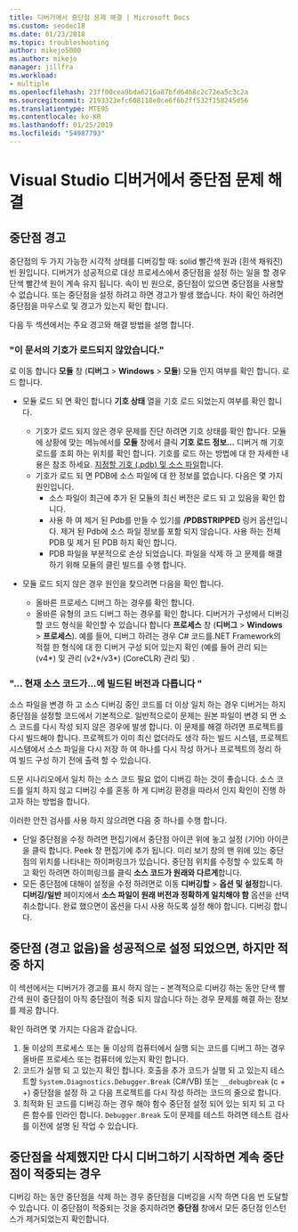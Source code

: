 ```yaml
---
title: 디버거에서 중단점 문제 해결 | Microsoft Docs
ms.custom: seodec18
ms.date: 01/23/2018
ms.topic: troubleshooting
author: mikejo5000
ms.author: mikejo
manager: jillfra
ms.workload:
- multiple
ms.openlocfilehash: 23ff00cea9bda6216a87bfd64b8c2c72ea5c3c2a
ms.sourcegitcommit: 2193323efc608118e0ce6f6b2ff532f158245d56
ms.translationtype: MTE95
ms.contentlocale: ko-KR
ms.lasthandoff: 01/25/2019
ms.locfileid: "54987793"
---
```

# <a name="troubleshoot-breakpoints-in-the-visual-studio-debugger"></a>Visual Studio 디버거에서 중단점 문제 해결

## <a name="breakpoint-warnings"></a>중단점 경고

중단점의 두 가지 가능한 시각적 상태를 디버깅할 때: solid 빨간색 원과 (흰색 채워진) 빈 원입니다. 디버거가 성공적으로 대상 프로세스에서 중단점을 설정 하는 일을 할 경우 단색 빨간색 원이 계속 유지 됩니다. 속이 빈 원으로, 중단점이 있으면 중단점을 사용할 수 없습니다. 또는 중단점을 설정 하려고 하면 경고가 발생 했습니다. 차이 확인 하려면 중단점을 마우스로 및 경고가 있는지 확인 합니다.

다음 두 섹션에서는 주요 경고와 해결 방법을 설명 합니다. 

### <a name="no-symbols-have-been-loaded-for-this-document"></a>"이 문서의 기호가 로드되지 않았습니다." 

로 이동 합니다 **모듈** 창 (**디버그** > **Windows** > **모듈**) 모듈 인지 여부를 확인 합니다. 로드 합니다.  
* 모듈 로드 되 면 확인 합니다 **기호 상태** 열을 기호 로드 되었는지 여부를 확인 합니다. 
  * 기호가 로드 되지 않은 경우 문제를 진단 하려면 기호 상태를 확인 합니다. 모듈에 상황에 맞는 메뉴에서를 **모듈** 창에서 클릭 **기호 로드 정보...**  디버거 해 기호 로드를 조회 하는 위치를 확인 합니다. 기호를 로드 하는 방법에 대 한 자세한 내용은 참조 하세요. [지정할 기호 (.pdb) 및 소스 파일](../debugger/specify-symbol-dot-pdb-and-source-files-in-the-visual-studio-debugger.md)합니다.  
  * 기호가 로드 되 면 PDB에 소스 파일에 대 한 정보를 없습니다. 다음은 몇 가지 원인입니다. 
    * 소스 파일이 최근에 추가 된 모듈의 최신 버전은 로드 되 고 있음을 확인 합니다.  
    * 사용 하 여 제거 된 Pdb를 만들 수 있기를 **/PDBSTRIPPED** 링커 옵션입니다. 제거 된 Pdb에 소스 파일 정보를 포함 되지 않습니다. 사용 하는 전체 PDB 및 제거 된 PDB 하지 확인 합니다.  
    * PDB 파일을 부분적으로 손상 되었습니다. 파일을 삭제 하 고 문제를 해결 하기 위해 모듈의 클린 빌드를 수행 합니다. 

* 모듈 로드 되지 않은 경우 원인을 찾으려면 다음을 확인 합니다. 
  * 올바른 프로세스 디버그 하는 경우를 확인 합니다. 
  * 올바른 유형의 코드 디버그 하는 경우를 확인 합니다. 디버거가 구성에서 디버깅할 코드 형식을 확인할 수 있습니다 합니다 **프로세스** 창 (**디버그** > **Windows**  >  **프로세스**). 예를 들어, 디버그 하려는 경우 C# 코드를.NET Framework의 적절 한 형식에 대 한 디버거 구성 되어 있는지 확인 (예를 들어 관리 되는 (v4\*) 및 관리 (v2\*/v3\*) (CoreCLR) 관리 및) . 

### <a name="-the-current-source-code-is-different-from-the-version-built-into"></a>"… 현재 소스 코드가...에 빌드된 버전과 다릅니다 " 

소스 파일을 변경 하 고 소스 디버깅 중인 코드를 더 이상 일치 하는 경우 디버거는 하지 중단점을 설정할 코드에서 기본적으로. 일반적으로이 문제는 원본 파일이 변경 되 면 소스 코드를 다시 작성 되지 않은 경우에 발생 합니다. 이 문제를 해결 하려면 프로젝트를 다시 빌드해야 합니다. 프로젝트가 이미 최신 없더라도 생각 하는 빌드 시스템, 프로젝트 시스템에서 소스 파일을 다시 저장 하 여 하나를 다시 작성 하거나 프로젝트의 정리 하 여 빌드 구성 하기 전에 출력 할 수 있습니다. 

드문 시나리오에서 일치 하는 소스 코드 필요 없이 디버깅 하는 것이 좋습니다. 소스 코드를 일치 하지 않고 디버깅 수를 혼동 하 게 디버깅 환경을 따라서 인지 확인이 진행 하고자 하는 방법을 합니다.  

이러한 안전 검사를 사용 하지 않으려면 다음 중 하나를 수행 합니다. 
* 단일 중단점을 수정 하려면 편집기에서 중단점 아이콘 위에 놓고 설정 (기어) 아이콘을 클릭 합니다. Peek 창 편집기에 추가 됩니다. 미리 보기 창의 맨 위에 있는 중단점의 위치를 나타내는 하이퍼링크가 있습니다. 중단점 위치를 수정할 수 있도록 하 고 확인 하려면 하이퍼링크를 클릭 **소스 코드가 원래와 다르게**합니다.
* 모든 중단점에 대해이 설정을 수정 하려면로 이동 **디버깅할** > **옵션 및 설정**합니다. **디버깅/일반** 페이지에서 **소스 파일이 원래 버전과 정확하게 일치해야 함** 옵션을 선택 취소합니다. 완료 했으면이 옵션을 다시 사용 하도록 설정 해야 합니다. 디버깅 합니다. 

## <a name="the-breakpoint-was-successfully-set-no-warning-but-didnt-hit"></a>중단점 (경고 없음)을 성공적으로 설정 되었으면, 하지만 적중 하지 

이 섹션에서는 디버거가 경고를 표시 하지 않는 – 본격적으로 디버깅 하는 동안 단색 빨간색 원이 중단점이 아직 중단점이 적중 되지 않습니다 하는 경우 문제를 해결 하는 정보를 제공 합니다. 

확인 하려면 몇 가지는 다음과 같습니다. 
1. 둘 이상의 프로세스 또는 둘 이상의 컴퓨터에서 실행 되는 코드를 디버그 하는 경우 올바른 프로세스 또는 컴퓨터에 있는지 확인 합니다.  
2. 코드가 실행 되 고 있는지 확인 합니다. 호출을 추가 코드가 실행 되 고 있는지 테스트할 `System.Diagnostics.Debugger.Break` (C#/VB) 또는 `__debugbreak` (c + +) 중단점을 설정 하 고 다음 프로젝트를 다시 작성 하려는 코드의 줄으로 합니다. 
3. 최적화 된 코드를 디버깅 하는 경우 해야 함수 중단점 설정 되어 있는 되지 되 고 다른 함수를 인라인 합니다. `Debugger.Break` 도이 문제를 테스트 하려면 테스트 검사를 이전에 설명 된 작업 수 있습니다. 

## <a name="i-deleted-a-breakpoint-but-i-continue-to-hit-it-when-i-start-debugging-again"></a>중단점을 삭제했지만 다시 디버그하기 시작하면 계속 중단점이 적중되는 경우 

디버깅 하는 동안 중단점을 삭제 하는 경우 중단점을 디버깅을 시작 하면 다음 번 도달할 수 있습니다. 이 중단점이 적중되는 것을 중지하려면 **중단점** 창에서 모든 중단점 인스턴스가 제거되었는지 확인합니다.  
